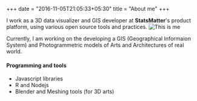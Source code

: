 +++
date = "2016-11-05T21:05:33+05:30"
title = "About me"
+++

I work as a 3D data visualizer and GIS developer at **StatsMatter**'s product platform, using various 
open source tools and practices.
![This is me][1]

Currently, I am working on the developing a GIS (Geographical Informaion System) and Photogrammetric models of Arts and Architectures of real world.

#### Programming and tools

* Javascript libraries
* R and Nodejs
* Blender and Meshing tools (for 3D arts)


[1]: https://media.licdn.com/dms/image/C5103AQHyLxaOfOO5RQ/profile-displayphoto-shrink_200_200/0?e=1545868800&v=beta&t=BWznJpb_RCsu9x9QKrgq0fyTBwkUPpya_1VAeD88am0
